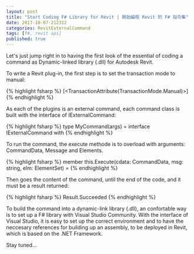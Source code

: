 ```yaml
---
layout: post
title: "Start Coding F# Library for Revit | 開始編程 Revit 的 F# 指令集"
date: 2017-10-07-212312 
categories: RevitExternalCommand
tags: [f#, revit api]
published: true
---
```

<script src="/assets/signup/signup.js"></script>
<signup-component></signup-component>

Let's just jump right in to having the first look of the essential of coding a command as  Dynamic-linked library (.dll) for Autodesk Revit.  

To write a Revit plug-in, the first step is to set the transaction mode to manual:

{% highlight fsharp %}
[<TransactionAttribute(TransactionMode.Manual)>]
{% endhighlight %}

As each of the plugins is an external command, each command class is built with the interface of IExternalCommand:

{% highlight fsharp %}
type MyCommand(args) =
  interface IExternalCommand with
{% endhighlight %}

To run the command, the execute methode is to overload with arguments: CommandData, Message and Elements. 

{% highlight fsharp %}
  member this.Execute(cdata: CommandData, msg: string, elm: ElementSet) =
{% endhighlight %}

Then goes the content of the command, until the end of the code, and it must be a result returned:

{% highlight fsharp %}
    Result.Succeeded
{% endhighlight %}

To build the command into a dynamic-link library (.dll), an confortable way is to set up a F# library with Visual Studio Community. With the interface of Visual Studio, it is easy to set up the correct environment and to have the neccesary references for building up an assembly, to be deployed in Revit, which is based on the .NET Framework.  

Stay tuned...
